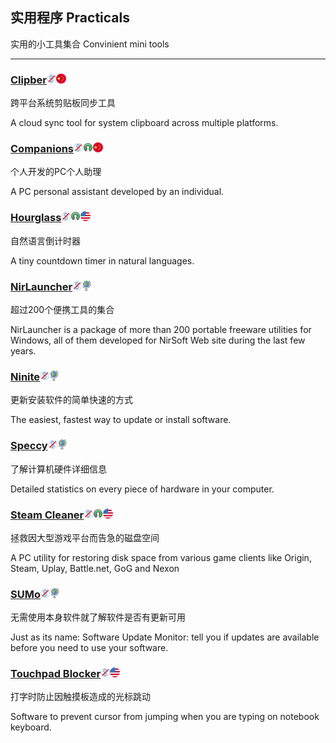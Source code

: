 ## 实用程序   Practicals

实用的小工具集合   Convinient mini tools

---

### [Clipber](http://clipber.com/clipber/)![](/assets/图片2.png)![](/assets/china.png)

跨平台系统剪贴板同步工具

A cloud sync tool for system clipboard across multiple platforms.

### [Companions](http://www.jackeriss.com/companions.htm)![](/assets/图片2.png)![](/assets/open-source-icon.png)![](/assets/china.png)

个人开发的PC个人助理

A PC personal assistant developed by an individual.

### [Hourglass](https://chris.dziemborowicz.com/apps/hourglass/)![](/assets/图片2.png)![](/assets/open-source-icon.png)![](/assets/united-states.png)

自然语言倒计时器

A tiny  countdown timer in natural languages.

### [NirLauncher](http://launcher.nirsoft.net/)![](/assets/图片2.png)![](/assets/earth-globe.png)

超过200个便携工具的集合

NirLauncher is a package of more than 200 portable freeware utilities for Windows, all of them developed for NirSoft Web site during the last few years.

### [Ninite](https://ninite.com/)![](/assets/图片2.png)![](/assets/earth-globe.png)

更新安装软件的简单快速的方式

The easiest, fastest way to update or install software.

### [Speccy](https://www.piriform.com/speccy)![](/assets/图片2.png)![](/assets/earth-globe.png)

了解计算机硬件详细信息

Detailed statistics on every piece of hardware in your computer.

### [Steam Cleaner](https://github.com/Codeusa/SteamCleaner)![](/assets/图片2.png)![](/assets/open-source-icon.png)![](/assets/united-states.png)

拯救因大型游戏平台而告急的磁盘空间

A PC utility for restoring disk space from various game clients like Origin, Steam, Uplay, Battle.net, GoG and Nexon

### [SUMo](http://www.kcsoftwares.com/?sumo)![](/assets/图片2.png)![](/assets/earth-globe.png)

无需使用本身软件就了解软件是否有更新可用

Just as its name: Software Update Monitor: tell you if updates are available before you need to use your software.

### [Touchpad Blocker](http://touchpad-blocker.com/)![](/assets/图片2.png)![](/assets/united-states.png)

打字时防止因触摸板造成的光标跳动

Software to prevent cursor from jumping when you are typing on notebook keyboard.

